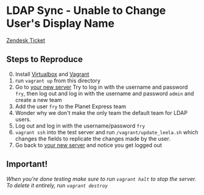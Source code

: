 # LDAP Sync - Unable to Change User's Display Name

[Zendesk Ticket](https://mattermost.zendesk.com/agent/tickets/5877)

## Steps to Reproduce

0. Install [Virtualbox] and [Vagrant]
1. run `vagrant up` from this directory
2. Go to [your new server] Try to log in with the username and password `fry`, then log out and log in with the username and password `admin` and create a new team
3. Add the user `fry` to the Planet Express team
4. Wonder why we don't make the only team the default team for LDAP users.
5. Log out and log in with the username/password `fry`
3. `vagrant ssh` into the test server and run `/vagrant/update_leela.sh` which changes the fields to replicate the changes made by the user.
4. Go back to [your new server] and notice you get logged out

[Virtualbox]: https://www.virtualbox.org/wiki/Downloads
[Vagrant]: https://www.vagrantup.com/downloads.html
[your new server]: http://localhost:8065

## Important!

*When you're done testing make sure to run `vagrant halt` to stop the server. To delete it entirely, run `vagrant destroy`*